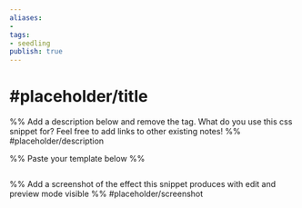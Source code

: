 ```yaml
---
aliases: 
- 
tags:
- seedling
publish: true
---
```


# #placeholder/title 

%% Add a description below and remove the tag. What do you use this css snippet for? Feel free to add links to other existing notes! %% 
#placeholder/description 

%% Paste your template below %%

```css

```

%% Add a screenshot of the effect this snippet produces with edit and preview mode visible %%
#placeholder/screenshot

